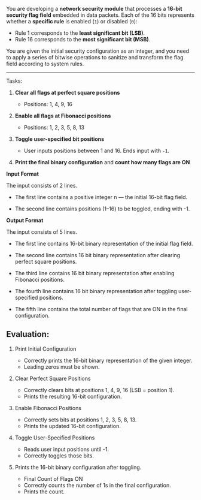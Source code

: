 You are developing a **network security module** that processes a **16-bit security flag field** embedded in data packets. Each of the 16 bits represents whether a **specific rule** is enabled (`1`) or disabled (`0`):

* Rule 1 corresponds to the **least significant bit (LSB)**.
* Rule 16 corresponds to the **most significant bit (MSB)**.

You are given the initial security configuration as an integer, and you need to apply a series of bitwise operations to sanitize and transform the flag field according to system rules.

---

Tasks:

1. **Clear all flags at perfect square positions** 

   * Positions: 1, 4, 9, 16

2. **Enable all flags at Fibonacci positions** 

   * Positions: 1, 2, 3, 5, 8, 13


3. **Toggle user-specified bit positions** 

   * User inputs positions between 1 and 16. Ends input with `-1`.

4. **Print the final binary configuration** and **count how many flags are ON** 


**Input Format**

The input consists of 2 lines.

-  The first line contains a positive integer n — the initial 16-bit flag field.

-  The second line contains positions (1–16) to be toggled, ending with -1.

**Output Format**

The input consists of 5 lines.

-  The first line contains 16-bit binary representation of the initial flag field.

-  The second line contains 16 bit binary representation after clearing perfect square positions.

-  The third line contains 16 bit binary representation after enabling Fibonacci positions.

-  The fourth line contains 16 bit binary representation after toggling user-specified positions.

-  The fifth line contains the total number of flags that are ON  in the final configuration.

## Evaluation:

1. Print Initial Configuration
   * Correctly prints the 16-bit binary representation of the given integer.
   * Leading zeros must be shown.

2. Clear Perfect Square Positions
   * Correctly clears bits at positions 1, 4, 9, 16 (LSB = position 1).
   * Prints the resulting 16-bit configuration.

3. Enable Fibonacci Positions
   * Correctly sets bits at positions 1, 2, 3, 5, 8, 13.
   * Prints the updated 16-bit configuration.

4. Toggle User-Specified Positions
   * Reads user input positions until -1.
   * Correctly toggles those bits.

5. Prints the 16-bit binary configuration after toggling.
   * Final Count of Flags ON
   * Correctly counts the number of 1s in the final configuration.
   * Prints the count.